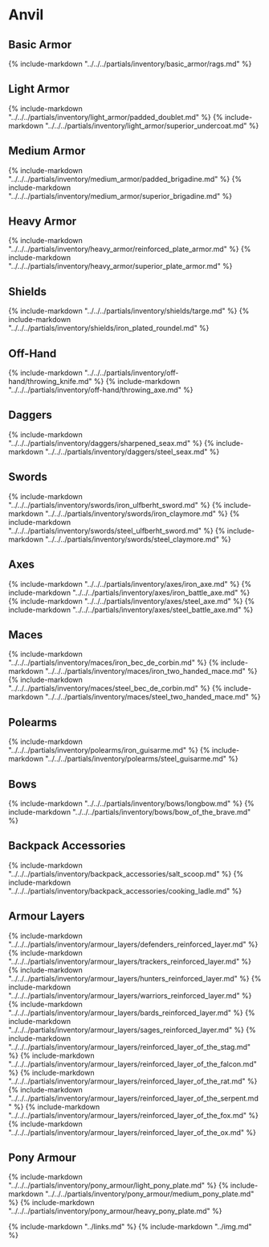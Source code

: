 # Anvil

## Basic Armor
{% include-markdown "../../../partials/inventory/basic_armor/rags.md" %}

## Light Armor
{% include-markdown "../../../partials/inventory/light_armor/padded_doublet.md" %}
{% include-markdown "../../../partials/inventory/light_armor/superior_undercoat.md" %}

## Medium Armor
{% include-markdown "../../../partials/inventory/medium_armor/padded_brigadine.md" %}
{% include-markdown "../../../partials/inventory/medium_armor/superior_brigadine.md" %}

## Heavy Armor
{% include-markdown "../../../partials/inventory/heavy_armor/reinforced_plate_armor.md" %}
{% include-markdown "../../../partials/inventory/heavy_armor/superior_plate_armor.md" %}

## Shields
{% include-markdown "../../../partials/inventory/shields/targe.md" %}
{% include-markdown "../../../partials/inventory/shields/iron_plated_roundel.md" %}

## Off-Hand
{% include-markdown "../../../partials/inventory/off-hand/throwing_knife.md" %}
{% include-markdown "../../../partials/inventory/off-hand/throwing_axe.md" %}

## Daggers
{% include-markdown "../../../partials/inventory/daggers/sharpened_seax.md" %}
{% include-markdown "../../../partials/inventory/daggers/steel_seax.md" %}

## Swords
{% include-markdown "../../../partials/inventory/swords/iron_ulfberht_sword.md" %}
{% include-markdown "../../../partials/inventory/swords/iron_claymore.md" %}
{% include-markdown "../../../partials/inventory/swords/steel_ulfberht_sword.md" %}
{% include-markdown "../../../partials/inventory/swords/steel_claymore.md" %}

## Axes
{% include-markdown "../../../partials/inventory/axes/iron_axe.md" %}
{% include-markdown "../../../partials/inventory/axes/iron_battle_axe.md" %}
{% include-markdown "../../../partials/inventory/axes/steel_axe.md" %}
{% include-markdown "../../../partials/inventory/axes/steel_battle_axe.md" %}

## Maces
{% include-markdown "../../../partials/inventory/maces/iron_bec_de_corbin.md" %}
{% include-markdown "../../../partials/inventory/maces/iron_two_handed_mace.md" %}
{% include-markdown "../../../partials/inventory/maces/steel_bec_de_corbin.md" %}
{% include-markdown "../../../partials/inventory/maces/steel_two_handed_mace.md" %}

## Polearms
{% include-markdown "../../../partials/inventory/polearms/iron_guisarme.md" %}
{% include-markdown "../../../partials/inventory/polearms/steel_guisarme.md" %}

## Bows
{% include-markdown "../../../partials/inventory/bows/longbow.md" %}
{% include-markdown "../../../partials/inventory/bows/bow_of_the_brave.md" %}

## Backpack Accessories
{% include-markdown "../../../partials/inventory/backpack_accessories/salt_scoop.md" %}
{% include-markdown "../../../partials/inventory/backpack_accessories/cooking_ladle.md" %}

## Armour Layers
{% include-markdown "../../../partials/inventory/armour_layers/defenders_reinforced_layer.md" %}
{% include-markdown "../../../partials/inventory/armour_layers/trackers_reinforced_layer.md" %}
{% include-markdown "../../../partials/inventory/armour_layers/hunters_reinforced_layer.md" %}
{% include-markdown "../../../partials/inventory/armour_layers/warriors_reinforced_layer.md" %}
{% include-markdown "../../../partials/inventory/armour_layers/bards_reinforced_layer.md" %}
{% include-markdown "../../../partials/inventory/armour_layers/sages_reinforced_layer.md" %}
{% include-markdown "../../../partials/inventory/armour_layers/reinforced_layer_of_the_stag.md" %}
{% include-markdown "../../../partials/inventory/armour_layers/reinforced_layer_of_the_falcon.md" %}
{% include-markdown "../../../partials/inventory/armour_layers/reinforced_layer_of_the_rat.md" %}
{% include-markdown "../../../partials/inventory/armour_layers/reinforced_layer_of_the_serpent.md" %}
{% include-markdown "../../../partials/inventory/armour_layers/reinforced_layer_of_the_fox.md" %}
{% include-markdown "../../../partials/inventory/armour_layers/reinforced_layer_of_the_ox.md" %}

## Pony Armour
{% include-markdown "../../../partials/inventory/pony_armour/light_pony_plate.md" %}
{% include-markdown "../../../partials/inventory/pony_armour/medium_pony_plate.md" %}
{% include-markdown "../../../partials/inventory/pony_armour/heavy_pony_plate.md" %}

{% include-markdown "../links.md" %}
{% include-markdown "../img.md" %}
